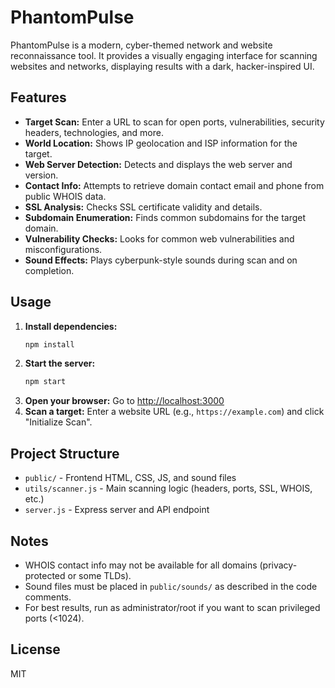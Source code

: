 # PhantomPulse

PhantomPulse is a modern, cyber-themed network and website reconnaissance tool. It provides a visually engaging interface for scanning websites and networks, displaying results with a dark, hacker-inspired UI.

## Features
- **Target Scan:** Enter a URL to scan for open ports, vulnerabilities, security headers, technologies, and more.
- **World Location:** Shows IP geolocation and ISP information for the target.
- **Web Server Detection:** Detects and displays the web server and version.
- **Contact Info:** Attempts to retrieve domain contact email and phone from public WHOIS data.
- **SSL Analysis:** Checks SSL certificate validity and details.
- **Subdomain Enumeration:** Finds common subdomains for the target domain.
- **Vulnerability Checks:** Looks for common web vulnerabilities and misconfigurations.
- **Sound Effects:** Plays cyberpunk-style sounds during scan and on completion.

## Usage
1. **Install dependencies:**
   ```bash
   npm install
   ```
2. **Start the server:**
   ```bash
   npm start
   ```
3. **Open your browser:**
   Go to [http://localhost:3000](http://localhost:3000)
4. **Scan a target:**
   Enter a website URL (e.g., `https://example.com`) and click "Initialize Scan".

## Project Structure
- `public/` - Frontend HTML, CSS, JS, and sound files
- `utils/scanner.js` - Main scanning logic (headers, ports, SSL, WHOIS, etc.)
- `server.js` - Express server and API endpoint

## Notes
- WHOIS contact info may not be available for all domains (privacy-protected or some TLDs).
- Sound files must be placed in `public/sounds/` as described in the code comments.
- For best results, run as administrator/root if you want to scan privileged ports (<1024).

## License
MIT

